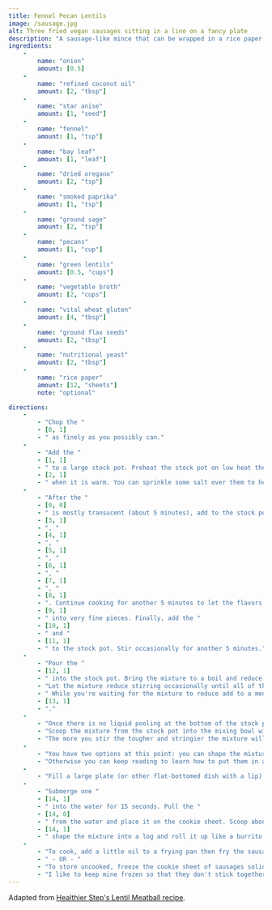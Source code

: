 ```yaml
---
title: Fennel Pecan Lentils
image: /sausage.jpg
alt: Three fried vegan sausages sitting in a line on a fancy plate
description: "A sausage-like mince that can be wrapped in a rice paper casing."
ingredients: 
    -
        name: "onion"
        amount: [0.5]
    -
        name: "refined coconut oil"
        amount: [2, "tbsp"]
    -
        name: "star anise"
        amount: [1, "seed"]
    -
        name: "fennel"
        amount: [1, "tsp"]
    -
        name: "bay leaf"
        amount: [1, "leaf"]
    -
        name: "dried oregano"
        amount: [2, "tsp"]
    -
        name: "smoked paprika"
        amount: [1, "tsp"]
    -
        name: "ground sage"
        amount: [2, "tsp"]
    -
        name: "pecans"
        amount: [1, "cup"]
    -
        name: "green lentils"
        amount: [0.5, "cups"]
    -
        name: "vegetable broth"
        amount: [2, "cups"]
    -
        name: "vital wheat gluten"
        amount: [4, "tbsp"]
    -
        name: "ground flax seeds"
        amount: [2, "tbsp"]
    -
        name: "nutritional yeast"
        amount: [2, "tbsp"]
    -
        name: "rice paper"
        amount: [12, "sheets"]
        note: "optional"

directions:
    -
        - "Chop the "
        - [0, 1]
        - " as finely as you possibly can."
    -
        - "Add the "
        - [1, 1]
        - " to a large stock pot. Preheat the stock pot on low heat then add the "
        - [2, 1]
        - " when it is warm. You can sprinkle some salt over them to help them sweat."
    -
        - "After the "
        - [0, 0]
        - " is mostly transucent (about 5 minutes), add to the stock pot the "
        - [3, 1]
        - ", "
        - [4, 1]
        - ", "
        - [5, 1]
        - ", "
        - [6, 1]
        - ", "
        - [7, 1]
        - ", "
        - [8, 1]
        - ". Continue cooking for another 5 minutes to let the flavors mix together. While the aromatics are cooking, use a food processor to chop the "
        - [9, 1]
        - " into very fine pieces. Finally, add the "
        - [10, 1]
        - " and "
        - [11, 1]
        - " to the stock pot. Stir occasionally for another 5 minutes."
    -
        - "Pour the "
        - [12, 1]
        - " into the stock pot. Bring the mixture to a boil and reduce the heat to a simmer."
        - "Let the mixture reduce stirring occasionally until all of the water has evaporated. This typically takes 15-20 minutes."
        - " While you're waiting for the mixture to reduce add to a medium mixing bowl the "
        - [13, 1]
        - "."
    -
        - "Once there is no liquid pooling at the bottom of the stock pot, turn off the heat. "
        - "Scoop the mixture from the stock pot into the mixing bowl with the other ingredients; stir to combine. "
        - "The more you stir the tougher and stringier the mixture will get (which is a good thing in this case). "
    -
        - "You have two options at this point: you can shape the mixture into patties and fry them immediately (or store them in the fridge or freezer)."
        - "Otherwise you can keep reading to learn how to put them in a casing to make them into sausage links. "
    -
        - "Fill a large plate (or other flat-bottomed dish with a lip) with water. Have a cookie sheet ready too."
    -
        - "Submerge one "
        - [14, 1]
        - " into the water for 15 seconds. Pull the "
        - [14, 0] 
        - " from the water and place it on the cookie sheet. Scoop about one-third of a cup of the sausage mixture onto the center of the "
        - [14, 1]
        - " shape the mixture into a log and roll it up like a burrito (try to make it tight). Repeat until you run out of ingredients. Space the sausage rolls so that they do not touch."
    -
        - "To cook, add a little oil to a frying pan then fry the sausages flipping occasionally to crisp up the casing."
        - " - OR - "
        - "To store uncooked, freeze the cookie sheet of sausages solid (about 45 minutes) then transfer the sausages to your container of choice for storage. "
        - "I like to keep mine frozen so that they don't stick together."
---
```

Adapted from <a href="https://healthiersteps.com/recipe/lentil-meatballs-vegan-gluten-free-2/"> Healthier Step's Lentil Meatball recipe</a>.
            
